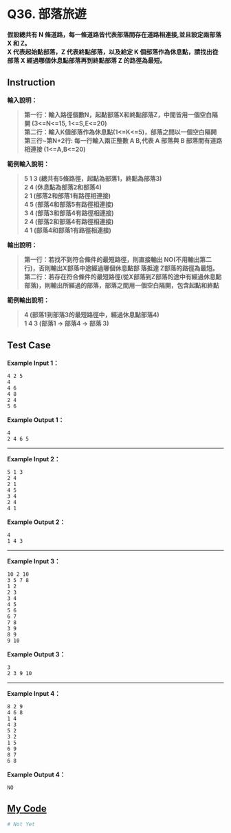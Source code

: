 # Q36. 部落旅遊

**假設總共有 N 條道路，每一條道路皆代表部落間存在道路相連接,並且設定兩部落 X 和 Z。**  
**X 代表起始點部落，Z 代表終點部落，以及給定 K 個部落作為休息點，請找出從部落 X 經過哪個休息點部落再到終點部落 Z 的路徑為最短。**

## Instruction

**輸入說明：**
> **第一行：輸入路徑個數N，起點部落X和終點部落Z，中間皆用一個空白隔開 (3<=N<=15, 1<=S,E<=20)**  
  **第二行：輸入K個部落作為休息點(1<=K<=5)，部落之間以一個空白隔開**  
  **第三行~第N+2行: 每一行輸入兩正整數 A B,代表 A 部落與 B 部落間有道路相連接 (1<=A,B<=20)**  

**範例輸入說明：**
> **5 1 3 (總共有5條路徑，起點為部落1，終點為部落3)**  
  **2 4 (休息點為部落2和部落4)**  
  **2 1 (部落2和部落1有路徑相連接)**  
  **4 5 (部落4和部落5有路徑相連接)**  
  **3 4 (部落3和部落4有路徑相連接)**  
  **2 4 (部落2和部落4有路徑相連接)**  
  **4 1 (部落4和部落1有路徑相連接)**  

**輸出說明：**
> **第一行：若找不到符合條件的最短路徑，則直接輸出 NO(不用輸出第二行)，否則輸出X部落中途經過哪個休息點部 落抵達 Z部落的路徑為最短。**  
  **第二行：若存在符合條件的最短路徑(從X部落到Z部落的途中有經過休息點部落)，則輸出所經過的部落，部落之間用一個空白隔開，包含起點和終點**  

**範例輸出說明：**  
> **4 (部落1到部落3的最短路徑中，經過休息點部落4)**  
  **1 4 3 (部落1 → 部落4 → 部落 3)**  

## Test Case

**Example Input 1：**

    4 2 5
    4
    4 6
    4 8
    2 4
    5 6
**Example Output 1：**  

    4
    2 4 6 5
- - -
**Example Input 2：**

    5 1 3
    2 4
    2 1
    4 5
    3 4
    2 4
    4 1
**Example Output 2：**  

    4
    1 4 3
- - -
**Example Input 3：**

    10 2 10
    3 5 7 8
    1 2
    2 3
    3 4
    4 5
    5 6
    6 7
    7 8
    3 9
    8 9
    9 10
**Example Output 3：**  

    3
    2 3 9 10
- - -
**Example Input 4：**

    8 2 9
    4 6 8
    1 4
    4 3
    5 2
    3 2
    1 5
    6 9
    8 7
    6 8
**Example Output 4：**  

    NO

## [My Code](../HomeWork/q036.py)

```python
# Not Yet
```